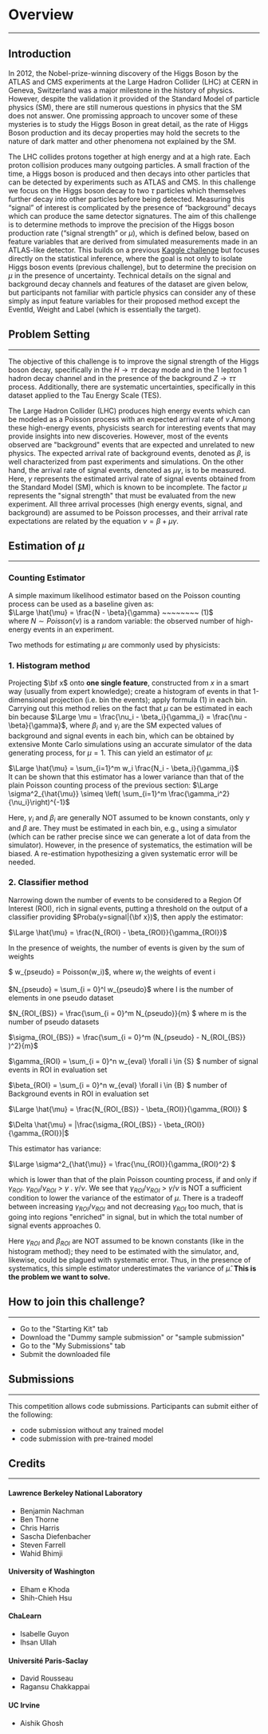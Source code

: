 # Overview 
***

## Introduction 
In 2012, the Nobel-prize-winning discovery of the Higgs Boson by the ATLAS and CMS experiments at the Large Hadron Collider (LHC) at CERN in Geneva, Switzerland was a major milestone in the history of physics. However, despite the validation it provided of the Standard Model of particle physics (SM), there are still numerous questions in physics that the SM does not answer. One promissing approach to uncover some of these mysteries is to study the Higgs Boson in great detail, as the rate of Higgs Boson production and its decay properties may hold the secrets to the nature of dark matter and other phenomena not explained by the SM.

The LHC collides protons together at high energy and at a high rate. Each proton collision produces many outgoing particles. A small fraction of the time, a Higgs boson is produced and then decays into other particles that can be detected by experiments such as ATLAS and CMS. In this challenge we focus on the Higgs boson decay to two $\tau$ particles which themselves further decay into other particles before being detected. Measuring this “signal” of interest is complicated by the presence of “background” decays which can produce the same detector signatures. The aim of this challenge is to determine methods to improve the precision of the Higgs boson production rate (“signal strength” or $\mu$), which is defined below, based on feature variables that are derived from simulated measurements made in an ATLAS-like detector. This builds on a previous [Kaggle challenge](https://www.kaggle.com/c/higgs-boson) but focuses directly on the statistical inference, where the goal is not only to isolate Higgs boson events (previous challenge), but to determine the precision on $\mu$ in the presence of uncertainty. Technical details on the signal and background decay channels and features of the dataset are given below, but participants not familiar with particle physics can consider any of these simply as input feature variables for their proposed method except the EventId, Weight and Label (which is essentially the target).

## Problem Setting
***
The objective of this challenge is to improve the signal strength of the Higgs boson decay, specifically in the $H \rightarrow \tau \tau$ decay mode and in the 1 lepton 1 hadron decay channel and in the presence of the background $Z \rightarrow \tau \tau$ process. Additionally, there are systematic uncertainties, specifically in this dataset applied to the Tau Energy Scale (TES).

The Large Hadron Collider (LHC) produces high energy events which can be modeled as a Poisson process with an expected arrival rate of $\nu$.Among these high-energy events, physicists search for interesting events that may provide insights into new discoveries. However, most of the events observed are "background" events that are expected and unrelated to new physics. The expected arrival rate of background events, denoted as $\beta$, is well characterized from past experiments and simulations. On the other hand, the arrival rate of signal events, denoted as $\mu \gamma$, is to be measured. Here, $\gamma$ represents the estimated arrival rate of signal events obtained from the Standard Model (SM), which is known to be incomplete. The factor $\mu$ represents the "signal strength" that must be evaluated from the new experiment. All three arrival processes (high energy events, signal, and background) are assumed to be Poisson processes, and their arrival rate expectations are related by the equation $\nu = \beta + \mu \gamma$.

## Estimation of $\mu$
***
### **Counting Estimator**
A simple maximum likelihood estimator based on the Poisson counting process can be used as a baseline given as:  
$\Large \hat{\mu} = \frac{N - \beta}{\gamma} ~~~~~~~~ (1)$  
where $N \sim Poisson(\nu)$ is a random variable: the observed number of high-energy events in an experiment.

Two methods for estimating $\mu$ are commonly used by physicists:

### **1. Histogram method**
Projecting $\bf x$ onto **one single feature**, constructed from $x$ in a smart way (usually from expert knowledge); create a histogram of events in that 1-dimensional projection (i.e. bin the events); apply formula (1) in each bin. Carrying out this method relies on the fact that $\mu$ can be estimated in each bin because $\Large \mu = \frac{\nu_i - \beta_i}{\gamma_i} = \frac{\nu - \beta}{\gamma}$, where $\beta_i$ and $\gamma_i$ are the SM expected values of background and signal events in each bin, which can be obtained by extensive Monte Carlo simulations using an accurate simulator of the data generating process, for $\mu=1$. This can yield an estimator of $\mu$:

$\Large \hat{\mu} = \sum_{i=1}^m w_i \frac{N_i - \beta_i}{\gamma_i}$  
It can be shown that this estimator has a lower variance than that of the plain Poisson counting process of the previous section: 
$\Large \sigma^2_{\hat{\mu}} \simeq \left( \sum_{i=1}^m \frac{\gamma_i^2}{\nu_i}\right)^{-1}$ 

Here, $\gamma_i$ and $\beta_i$ are generally NOT assumed to be known constants, only $\gamma$ and $\beta$ are. They must be estimated in each bin, e.g., using a simulator (which can be rather precise since we can generate a lot of data from the simulator). However, in the presence of systematics, the estimation will be biased. A re-estimation hypothesizing a given systematic error will be needed.


### **2. Classifier method**
Narrowing down the number of events to be considered to a Region Of Interest (ROI), rich in signal events, putting a threshold on the output of a classifier providing $Proba(y=signal|{\bf x})$, then apply the estimator:

$\Large \hat{\mu} = \frac{N_{ROI} - \beta_{ROI}}{\gamma_{ROI}}$

In the presence of weights, the number of events is given by the sum of weights

$ w_{pseudo} = Poisson(w_i)$, where $w_i$ the weights of event i 

$N_{pseudo} = \sum_{i = 0}^l w_{pseudo}$ where l is the number of elements in one pseudo dataset

$N_{ROI_{BS}} = \frac{\sum_{i = 0}^m N_{pseudo}}{m} $  where m is the number of pseudo datasets

$\sigma_{ROI_{BS}} =  \frac{\sum_{i = 0}^m (N_{pseudo} - N_{ROI_{BS}} )^2}{m}$

$\gamma_{ROI} = \sum_{i = 0}^n w_{eval}  \forall i \in {S} $ number of signal events in ROI in evaluation set

$\beta_{ROI} = \sum_{i = 0}^n w_{eval}   \forall i \in {B} $ number of Background events in ROI in evaluation set

$\Large \hat{\mu} =  \frac{N_{ROI_{BS}} - \beta_{ROI}}{\gamma_{ROI}}   $

$\Delta \hat{\mu} = |\frac{\sigma_{ROI_{BS}} - \beta_{ROI}}{\gamma_{ROI}}|$

This estimator has variance:

$\Large \sigma^2_{\hat{\mu}} = \frac{\nu_{ROI}}{\gamma_{ROI}^2} $

which is lower than that of the plain Poisson counting process, if and only if  $\gamma_{ROI}$. $\gamma_{ROI} / \nu_{ROI}$ > $\gamma$ . $\gamma / \nu$. We see that $\gamma_{ROI} / \nu_{ROI}$ > $\gamma / \nu$ is NOT a sufficient condition to lower the variance of the estimator of $\mu$. There is a tradeoff between increasing $\gamma_{ROI} / \nu_{ROI}$ and not decreasing $\gamma_{ROI}$ too much, that is going into regions "enriched" in signal, but in which the total number of signal events approaches 0.

Here $\gamma_{ROI}$ and $\beta_{ROI}$ are NOT assumed to be known constants (like in the histogram method); they need to be estimated with the simulator, and, likewise, could be plagued with systematic error. Thus, in the presence of systematics, this simple estimator underestimates the variance of $\hat{\mu}$. **This is the problem we want to solve.**



## How to join this challenge?
***
- Go to the "Starting Kit" tab
- Download the "Dummy sample submission" or "sample submission"
- Go to the "My Submissions" tab
- Submit the downloaded file


## Submissions
***
This competition allows code submissions. Participants can submit either of the following:
- code submission without any trained model
- code submission with pre-trained model

## Credits
***
#### Lawrence Berkeley National Laboratory 
- Benjamin Nachman
- Ben Thorne
- Chris Harris
- Sascha Diefenbacher
- Steven Farrell
- Wahid Bhimji

#### University of Washington
- Elham e Khoda
- Shih-Chieh Hsu

#### ChaLearn
- Isabelle Guyon
- Ihsan Ullah

#### Université Paris-Saclay
- David Rousseau
- Ragansu Chakkappai

#### UC Irvine
- Aishik Ghosh
